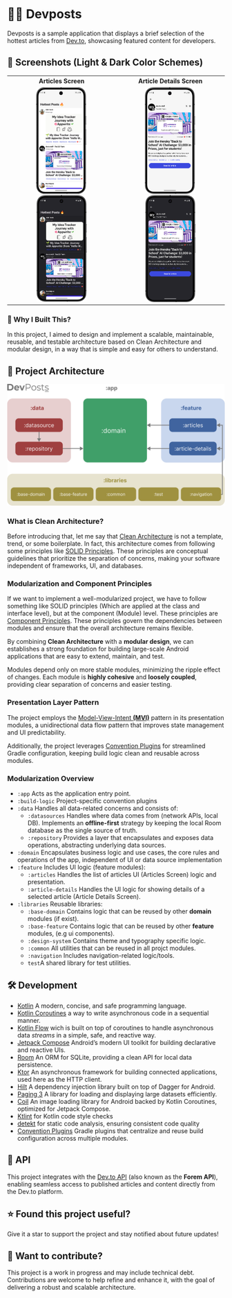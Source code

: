 

# 👨‍💻 Devposts
Devposts is a sample application that displays a brief selection of the hottest articles from [Dev.to](https://dev.to),  showcasing featured content for developers.

## 🌠 Screenshots (Light & Dark Color Schemes)

<table style="width:100%; table-layout: fixed; border-collapse: collapse;">
  <tr>
    <th style="width:50%">Articles Screen</th>
    <th style="width:50%">Article Details Screen</th>
  </tr>
  <tr>
    <td style="text-align:center;">
      <img src="https://github.com/sham-h93/devposts/blob/develop/media/articles-screen-light.png?raw=true" style="width:49%; height:auto; margin-right:1%;"/>
      <img src="https://github.com/sham-h93/devposts/blob/develop/media/articles-screen-dark.png?raw=true" style="width:49%; height:auto;"/>
    </td>
    <td style="text-align:center;">
      <img src="https://github.com/sham-h93/devposts/blob/develop/media/articledetails-screen-light.png?raw=true" style="width:49%; height:auto; margin-right:1%;"/>
      <img src="https://github.com/sham-h93/devposts/blob/develop/media/articledetails-screen-dark.png?raw=true" style="width:49%; height:auto;"/>
    </td>
  </tr>
</table>



### 🎯 Why I Built This?
  
In this project, I aimed to design and implement a scalable, maintainable, reusable, and testable architecture based on Clean Architecture and modular design, in a way that is simple and easy for others to understand.

## 🧱 Project Architecture
![devposts_banner](https://github.com/sham-h93/devposts/blob/develop/media/banner.png)


### What is Clean Architecture?
Before introducing that, let me say that [Clean Architecture](https://blog.cleancoder.com/uncle-bob/2012/08/13/the-clean-architecture.html) is not a template, trend, or some boilerplate. In fact, this architecture comes from following some principles like [SOLID Principles](https://www.digitalocean.com/community/conceptual-articles/s-o-l-i-d-the-first-five-principles-of-object-oriented-design). These principles are conceptual guidelines that prioritize the separation of concerns, making your software independent of frameworks, UI, and databases.

### Modularization and Component Principles
If we want to implement a well-modularized project, we have to follow something like SOLID principles (Which are applied at the class and interface level), but at the component (Module) level. These principles are [Component Principles](https://dev.to/rubemfsv/component-principles-the-concept-behind-the-code-dn6). These principles govern the dependencies between modules and ensure that the overall architecture remains flexible.

By combining **Clean Architecture** with a **modular design**, we can establishes a strong foundation for building large-scale Android applications that are easy to extend, maintain, and test.

Modules depend only on more stable modules, minimizing the ripple effect of changes. Each module is **highly cohesive** and **loosely coupled**, providing clear separation of concerns and easier testing.

### Presentation Layer Pattern
The project employs the [Model-View-Intent **(MVI)**](https://java-design-patterns.com/patterns/model-view-intent/#model-view-intent-pattern-java-tutorials) pattern in its presentation modules, a unidirectional data flow pattern that improves state management and UI predictability.

Additionally, the project leverages [Convention Plugins](https://docs.gradle.org/current/userguide/sharing_build_logic_between_subprojects.html)  for streamlined Gradle configuration, keeping build logic clean and reusable across modules.

### Modularization Overview

- `:app` Acts as the application entry point.
- `:build-logic` Project-specific convention plugins
- `:data` Handles all data-related concerns and consists of:
    - `:datasources` Handles where data comes from (network APIs, local DB). Implements an **offline-first** strategy by keeping the local Room database as the single source of truth.
    - `:repository`  Provides a layer that encapsulates and exposes data operations, abstracting
      underlying data sources.
- `:domain` Encapsulates business logic and use cases, the core rules and operations of the app,
  independent of UI or data source implementation
- `:feature` Includes UI logic (feature modules):
    - `:articles` Handles the list of articles UI (Articles Screen) logic and presentation.
    - `:article-details`  Handles the UI logic for showing details of a selected article  (Article
      Details Screen).
- `:libraries` Reusable libraries:
    - `:base-domain` Contains logic that can be reused by other **domain** modules (if exist).
    - `:base-feature` Contains logic that can be reused by other **feature** modules, (e.g ui components).
    - `:design-system` Contains theme and typography specific logic.
    - `:common` All utilities that can be reused in all projct modules.
    - `:navigation` Includes navigation-related logic/tools.
    - `test`A shared library for test utilities.

## 🛠️ Development

- [Kotlin](https://kotlinlang.org/) A modern, concise, and safe programming language.
- [Kotlin Coroutines](https://kotlinlang.org/docs/coroutines-guide.html/) a way to write asynchronous code in a sequential manner.
- [Kotlin Flow](https://kotlinlang.org/docs/flow.html) wich is built on top of coroutines to handle asynchronous data *streams* in a simple, safe, and reactive way.
- [Jetpack Compose](https://developer.android.com/jetpack/compose) Android’s modern UI toolkit for building declarative and reactive UIs.
- [Room](https://developer.android.com/training/data-storage/room) An ORM for SQLite, providing a clean API for local data persistence.
- [Ktor](https://ktor.io/) An asynchronous framework for building connected applications, used here as the HTTP client.
- [Hilt](https://developer.android.com/training/dependency-injection/hilt-android) A dependency injection library built on top of Dagger for Android.
- [Paging 3](https://developer.android.com/topic/libraries/architecture/paging/v3-overview) A library for loading and displaying large datasets efficiently.
- [Coil](https://coil-kt.github.io/coil/compose/) An image loading library for Android backed by Kotlin Coroutines, optimized for Jetpack Compose.
- [Ktlint](https://github.com/JLLeitschuh/ktlint-gradle) for Kotlin code style checks
- [detekt](https://detekt.dev/) for static code analysis, ensuring consistent code quality
- [Convention Plugins](https://docs.gradle.org/current/userguide/sharing_build_logic_between_subprojects.html) Gradle plugins that centralize and reuse build configuration across multiple modules.

## 🔌 API
This project integrates with the [Dev.to API](https://developers.forem.com/api) (also known as the **Forem API**), enabling seamless access to published articles and content directly from the Dev.to platform.

## ⭐ Found this project useful?
Give it a star to support the project and stay notified about future updates!

## 👥 Want to contribute?
This project is a work in progress and may include technical debt. Contributions are welcome to help refine and enhance it, with the goal of delivering a robust and scalable architecture.


